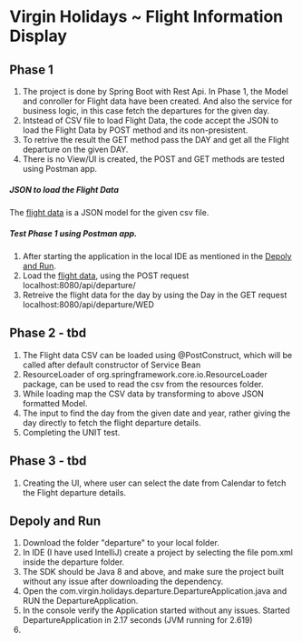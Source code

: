 # Virgin Holidays ~ Flight Information Display
## Phase 1
1) The project is done by Spring Boot with Rest Api. In Phase 1, the Model and conroller for Flight data have been created. 
And also the service for business logic, in this case fetch the departures for the given day.
1) Intstead of CSV file to load Flight Data, the code accept the JSON to load the Flight Data by POST method and its non-presistent.
1) To retrive the result the GET method pass the DAY and get all the Flight departure on the given DAY.
1) There is no View/UI is created, the POST and GET methods are tested using Postman app.

##### JSON to load the Flight Data
The [flight data](FlightData.json) is a JSON model for the given csv file.

##### Test Phase 1 using Postman app.
1) After starting the application in the local IDE as mentioned in the [Depoly and Run](#deploy-and-run).
1) Load the [flight data](FlightData.json), using the POST request localhost:8080/api/departure/
1) Retreive the flight data for the day by using the Day in the GET request localhost:8080/api/departure/WED

## Phase 2 - tbd
1) The Flight data CSV can be loaded using @PostConstruct, which will be called after default constructor of Service Bean
1) ResourceLoader of org.springframework.core.io.ResourceLoader package, can be used to read the csv from the resources folder.
1) While loading map the CSV data by transforming to above JSON formatted Model.
1) The input to find the day from the given date and year, rather giving the day directly to fetch the flight departure details.
1) Completing the UNIT test.

## Phase 3 - tbd
1) Creating the UI, where user can select the date from Calendar to fetch the Flight departure details.

## Depoly and Run
1) Download the folder "departure" to your local folder.
1) In IDE (I have used IntelliJ) create a project by selecting the file pom.xml inside the departure folder.
1) The SDK should be Java 8 and above, and make sure the project built without any issue after downloading the dependency.
1) Open the com.virgin.holidays.departure.DepartureApplication.java and RUN the DepartureApplication.
1) In the console verify the Application started without any issues. 
    Started DepartureApplication in 2.17 seconds (JVM running for 2.619)
1) 
